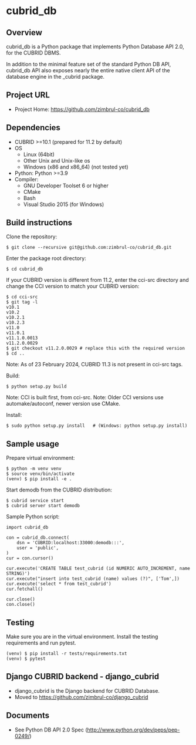 cubrid_db
=========

Overview
-----------
cubrid_db is a Python package that implements Python Database API 2.0,
for the CUBRID DBMS.

In addition to the minimal feature set of the standard Python DB API,
cubrid_db API also exposes nearly the entire native client API of the
database engine in the _cubrid package.

Project URL
-----------
  * Project Home: https://github.com/zimbrul-co/cubrid_db

Dependencies
-------------------------
  * CUBRID >=10.1 (prepared for 11.2 by default)
  * OS
    - Linux (64bit)
    - Other Unix and Unix-like os
    - Windows (x86 and x86_64) (not tested yet)
  * Python: Python >=3.9
  * Compiler:
    - GNU Developer Toolset 6 or higher
    - CMake
    - Bash
    - Visual Studio 2015 (for Windows)

Build instructions
--------------------

Clone the repository:

```
$ git clone --recursive git@github.com:zimbrul-co/cubrid_db.git
```

Enter the package root directory:

```
$ cd cubrid_db
```

If your CUBRID version is different from 11.2, enter the cci-src directory
and change the CCI version to match your CUBRID version:

```
$ cd cci-src
$ git tag -l
v10.1
v10.2
v10.2.1
v10.2.3
v11.0
v11.0.1
v11.1.0.0013
v11.2.0.0029
$ git checkout v11.2.0.0029 # replace this with the required version
$ cd ..
```

Note: As of 23 February 2024, CUBRID 11.3 is not present in cci-src tags.

Build:

```
$ python setup.py build
```

Note: CCI is built first, from cci-src.
Note: Older CCI versions use automake/autoconf, newer version use CMake.

Install:

```
$ sudo python setup.py install   # (Windows: python setup.py install)
```

Sample usage
------------

Prepare virtual environment:

```
$ python -m venv venv
$ source venv/bin/activate
(venv) $ pip install -e .
```

Start demodb from the CUBRID distribution:

```
$ cubrid service start
$ cubrid server start demodb
```

Sample Python script:

```
import cubrid_db

con = cubrid_db.connect(
    dsn = 'CUBRID:localhost:33000:demodb:::',
    user = 'public',
)
cur = con.cursor()

cur.execute('CREATE TABLE test_cubrid (id NUMERIC AUTO_INCREMENT, name STRING)')
cur.execute("insert into test_cubrid (name) values (?)", ['Tom',])
cur.execute('select * from test_cubrid')
cur.fetchall()

cur.close()
con.close()
```

Testing
-------

Make sure you are in the virtual environment. Install the testing requirements
and run pytest.

```
(venv) $ pip install -r tests/requirements.txt
(venv) $ pytest
```

Django CUBRID backend - django_cubrid
-------------------------------------
 * django_cubrid is the Django backend for CUBRID Database.
 * Moved to https://github.com/zimbrul-co/django_cubrid

 Documents
---------
  * See Python DB API 2.0 Spec (http://www.python.org/dev/peps/pep-0249/)
